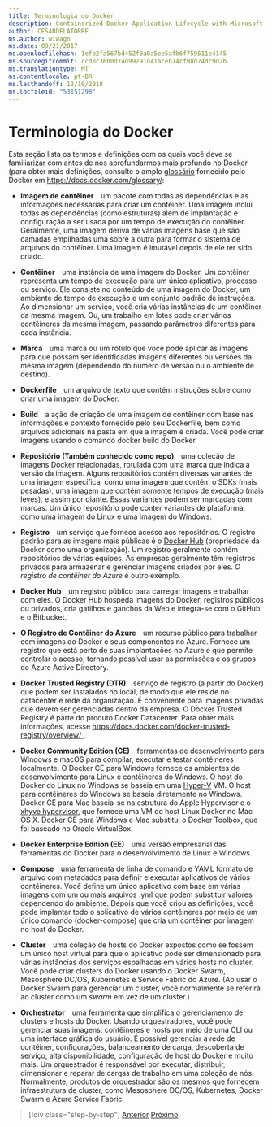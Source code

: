 ```yaml
---
title: Terminologia do Docker
description: Containerized Docker Application Lifecycle with Microsoft Platform and Tools (Ciclo de vida de aplicativo do Docker em contêineres com a plataforma e as ferramentas da Microsoft)
author: CESARDELATORRE
ms.author: wiwagn
ms.date: 09/21/2017
ms.openlocfilehash: 1efb2fa567bd452f0a0a5ee5afb6f759511e4145
ms.sourcegitcommit: ccd8c36b0d74d99291d41aceb14cf98d74dc9d2b
ms.translationtype: MT
ms.contentlocale: pt-BR
ms.lasthandoff: 12/10/2018
ms.locfileid: "53151298"
---
```

# <a name="docker-terminology"></a>Terminologia do Docker

Esta seção lista os termos e definições com os quais você deve se familiarizar com antes de nos aprofundarmos mais profundo no Docker (para obter mais definições, consulte o amplo [glossário](https://docs.docker.com/glossary/) fornecido pelo Docker em <https://docs.docker.com/glossary/>:

-   **Imagem de contêiner** um pacote com todas as dependências e as informações necessárias para criar um contêiner. Uma imagem inclui todas as dependências (como estruturas) além de implantação e configuração a ser usada por um tempo de execução do contêiner. Geralmente, uma imagem deriva de várias imagens base que são camadas empilhadas uma sobre a outra para formar o sistema de arquivos do contêiner. Uma imagem é imutável depois de ele ter sido criado.

-   **Contêiner** uma instância de uma imagem do Docker. Um contêiner representa um tempo de execução para um único aplicativo, processo ou serviço. Ele consiste no conteúdo de uma imagem do Docker, um ambiente de tempo de execução e um conjunto padrão de instruções. Ao dimensionar um serviço, você cria várias instâncias de um contêiner da mesma imagem. Ou, um trabalho em lotes pode criar vários contêineres da mesma imagem, passando parâmetros diferentes para cada instância.

-   **Marca** uma marca ou um rótulo que você pode aplicar às imagens para que possam ser identificadas imagens diferentes ou versões da mesma imagem (dependendo do número de versão ou o ambiente de destino).

-   **Dockerfile** um arquivo de texto que contém instruções sobre como criar uma imagem do Docker.

-   **Build** a ação de criação de uma imagem de contêiner com base nas informações e contexto fornecido pelo seu Dockerfile, bem como arquivos adicionais na pasta em que a imagem é criada. Você pode criar imagens usando o comando docker build do Docker.

-   **Repositório (Também conhecido como repo)** uma coleção de imagens Docker relacionadas, rotulada com uma marca que indica a versão da imagem. Alguns repositórios contêm diversas variantes de uma imagem específica, como uma imagem que contém o SDKs (mais pesadas), uma imagem que contém somente tempos de execução (mais leves), e assim por diante. Essas variantes podem ser marcadas com marcas. Um único repositório pode conter variantes de plataforma, como uma imagem do Linux e uma imagem do Windows.

-   **Registro** um serviço que fornece acesso aos repositórios. O registro padrão para as imagens mais públicas é o [Docker Hub](https://hub.docker.com/) (propriedade da Docker como uma organização). Um registro geralmente contém repositórios de várias equipes. As empresas geralmente têm registros privados para armazenar e gerenciar imagens criados por eles. *O registro de contêiner do Azure* é outro exemplo.

-   **Docker Hub** um registro público para carregar imagens e trabalhar com eles. O Docker Hub hospeda imagens do Docker, registros públicos ou privados, cria gatilhos e ganchos da Web e integra-se com o GitHub e o Bitbucket.

-   **O Registro de Contêiner do Azure** um recurso público para trabalhar com imagens do Docker e seus componentes no Azure. Fornece um registro que está perto de suas implantações no Azure e que permite controlar o acesso, tornando possível usar as permissões e os grupos do Azure Active Directory.

-   **Docker Trusted Registry (DTR)** serviço de registro (a partir do Docker) que podem ser instalados no local, de modo que ele reside no datacenter e rede da organização. É conveniente para imagens privadas que devem ser gerenciadas dentro da empresa. O Docker Trusted Registry é parte do produto Docker Datacenter. Para obter mais informações, acesse [ https://docs.docker.com/docker-trusted-registry/overview/ ](https://docs.docker.com/docker-trusted-registry/overview/).

-   **Docker Community Edition (CE)** ferramentas de desenvolvimento para Windows e macOS para compilar, executar e testar contêineres localmente. O Docker CE para Windows fornece os ambientes de desenvolvimento para Linux e contêineres do Windows. O host do Docker do Linux no Windows se baseia em uma [Hyper-V](https://www.microsoft.com/en-us/server-cloud/solutions/virtualization.aspx) VM. O host para contêineres do Windows se baseia diretamente no Windows. Docker CE para Mac baseia-se na estrutura do Apple Hypervisor e o [xhyve hypervisor](https://github.com/mist64/xhyve), que fornece uma VM do host Linux Docker no Mac OS X. Docker CE para Windows e Mac substitui o Docker Toolbox, que foi baseado no Oracle VirtualBox.

-   **Docker Enterprise Edition (EE)** uma versão empresarial das ferramentas do Docker para o desenvolvimento de Linux e Windows.

-   **Compose** uma ferramenta de linha de comando e YAML formato de arquivo com metadados para definir e executar aplicativos de vários contêineres. Você define um único aplicativo com base em várias imagens com um ou mais arquivos .yml que podem substituir valores dependendo do ambiente. Depois que você criou as definições, você pode implantar todo o aplicativo de vários contêineres por meio de um único comando (docker-compose) que cria um contêiner por imagem no host do Docker.

-   **Cluster** uma coleção de hosts do Docker expostos como se fossem um único host virtual para que o aplicativo pode ser dimensionado para várias instâncias dos serviços espalhadas em vários hosts no cluster. Você pode criar clusters do Docker usando o Docker Swarm, Mesosphere DC/OS, Kubernetes e Service Fabric do Azure. (Ao usar o Docker Swarm para gerenciar um cluster, você normalmente se referirá ao cluster como um *swarm* em vez de um cluster.)

-   **Orchestrator** uma ferramenta que simplifica o gerenciamento de clusters e hosts do Docker. Usando orquestradores, você pode gerenciar suas imagens, contêineres e hosts por meio de uma CLI ou uma interface gráfica do usuário. É possível gerenciar a rede de contêiner, configurações, balanceamento de carga, descoberta de serviço, alta disponibilidade, configuração de host do Docker e muito mais. Um orquestrador é responsável por executar, distribuir, dimensionar e reparar de cargas de trabalho em uma coleção de nós. Normalmente, produtos de orquestrador são os mesmos que fornecem infraestrutura de cluster, como Mesosphere DC/OS, Kubernetes, Docker Swarm e Azure Service Fabric.

>[!div class="step-by-step"]
>[Anterior](what-is-docker.md)
>[Próximo](docker-containers-images-and-registries.md)